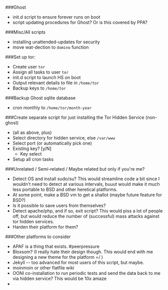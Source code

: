 ###Ghost

* init.d script to ensure forever runs on boot
* script updating procedures for Ghost? Or is this covered by PPA?

###Misc/All scripts
* installing unattended-updates for security
* move wat-dection to `domino` function

###Set up tor:
* Create user `tor`
* Assign all tasks to user `tor`
* init.d script to launch HS on boot
* Output relevant details to file in `/home/tor`
* Backup keys to `/home/tor`

###Backup Ghost sqlite database
* cron monthly to `/home/tor/month-year`

###Create separate script for just installing the Tor Hidden Service (non-ghost)
* (all as above, plus)
* Select directory for hidden service, else `/var/www`
* Select port (or automatically pick one)
* Existing key? [y/N]
  * Key select
* Setup all cron tasks

###Unrelated / Semi-related / Maybe related but only if you're me?
* Detect OS and install sudo/su? This would streamline code a bit since I wouldn't need to detect at various intervals, buuut would make it much less portable to BSD and other heretical platforms.
* At some point, make a BSD vm to get a shallot (maybe future feature for BSD?)
* Is it possible to save users from themselves?
* Detect apache/php, and if so, exit script? This would piss a lot of people off, but would reduce the number of (successful) mass attacks against tor hidden services.
* Harden their platform for them?

###Other platforms to consider
* APAF is a thing that exists. #peerpressure
* Bloxsom? (I really hate their design though. This would end with me designing a new theme for the platform =/ )
* Jekyll -- too advanced for most users of this script, but maybe.
* moinmoin or other flatfile wiki
* OONI co-installation to run periodic tests and send the data back to me via hidden service? This would be 10x amaze
* 
